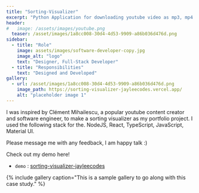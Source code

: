 ```yaml
---
title: "Sorting-Visualizer"
excerpt: "Python Application for downloading youtube video as mp3, mp4 file."
header:
#   image: /assets/images/youtube.png
  teaser: /asset/images/1a8cc008-30d4-4d53-9909-a86b036d476d.png
sidebar:
  - title: "Role"
    image: assets/images/software-developer-copy.jpg
    image_alt: "logo"
    text: "Designer, Full-Stack Developer"
  - title: "Responsibilities"
    text: "Designed and Developed"
gallery:
  - url: /asset/images/1a8cc008-30d4-4d53-9909-a86b036d476d.png
    image_path: https://sorting-visualizer-jayleecodes.vercel.app/
    alt: "placeholder image 1"
---
```


I was inspired by Clément Mihailescu, a popular youtube content creator and software engineer, to make a sorting visualizer as my portfolio project. I used the following stack for the. NodeJS, React, TypeScript, JavaScript, Material UI. 

Please message me with any feedback, I am happy talk :)

Check out my demo here!
- `demo` : [sorting-visualizer-jayleecodes](https://sorting-visualizer-jayleecodes.vercel.app/)

{% include gallery caption="This is a sample gallery to go along with this case study." %}

